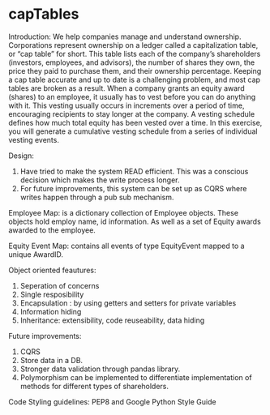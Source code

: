 # capTables

Introduction:
We help companies manage and understand ownership. Corporations represent ownership on a ledger called a capitalization table, or “cap table” for short. This table lists each of the company’s shareholders (investors, employees, and advisors), the number of shares they own, the price they paid to purchase them, and their ownership percentage. Keeping a cap table accurate and up to date is a challenging problem, and most cap tables are broken as a result.
When a company grants an equity award (shares) to an employee, it usually has to vest before you can do anything with it. This vesting usually occurs in increments over a period of time, encouraging recipients to stay longer at the company. A vesting schedule defines how much total equity has been vested over a time.
In this exercise, you will generate a cumulative vesting schedule from a series of individual vesting events.


Design:

1) Have tried to make the system READ efficient. This was a conscious decision which makes the write process longer.
2) For future improvements, this system can be set up as CQRS where writes happen through a pub sub mechanism.


Employee Map: is a dictionary collection of Employee objects. These objects hold employ name, id information. As well as a set of Equity awards awarded to the employee.

Equity Event Map: contains all events of type EquityEvent mapped to a unique AwardID. 

Object oriented feautures:
1) Seperation of concerns
2) Single resposibility
3) Encapsulation : by using getters and setters for private variables
4) Information hiding
5) Inheritance: extensibility, code reuseability, data hiding

Future improvements:
1) CQRS
2) Store data in a DB.
3) Stronger data validation through pandas library.
4) Polymorphism can be implemented to differentiate implementation of methods for different types of shareholders.


Code Styling guidelines: PEP8 and Google Python Style Guide


